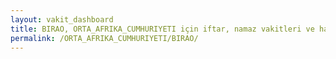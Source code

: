 ```yaml
---
layout: vakit_dashboard
title: BIRAO, ORTA_AFRIKA_CUMHURIYETI için iftar, namaz vakitleri ve hava durumu - ilçe/eyalet seç
permalink: /ORTA_AFRIKA_CUMHURIYETI/BIRAO/
---
```


<script type="text/javascript">
  var GLOBAL_COUNTRY = 'ORTA_AFRIKA_CUMHURIYETI';
  var GLOBAL_CITY = 'BIRAO';
  var GLOBAL_STATE = '';
  var lat = 72;
  var lon = 21;
</script>
